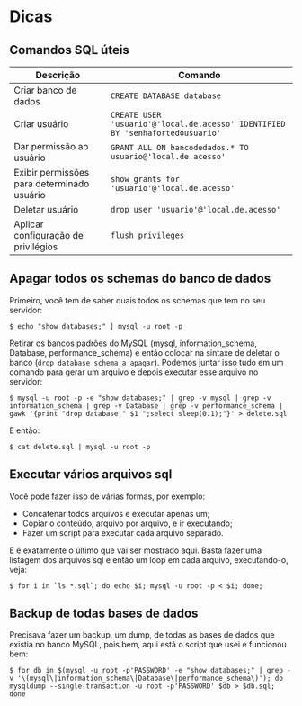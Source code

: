 Dicas
=====

Comandos SQL úteis
------------------

| Descrição | Comando |
|-----------|---------|
| Criar banco de dados | `CREATE DATABASE database` |
| Criar usuário | `CREATE USER 'usuario'@'local.de.acesso' IDENTIFIED BY 'senhafortedousuario'` |
| Dar permissão ao usuário | `GRANT ALL ON bancodedados.* TO usuario@'local.de.acesso'` |
| Exibir permissões para determinado usuário | `show grants for 'usuario'@'local.de.acesso'` |
| Deletar usuário | `drop user 'usuario'@'local.de.acesso'` |
| Aplicar configuração de privilégios | `flush privileges` |

Apagar todos os schemas do banco de dados
-----------------------------------------

Primeiro, você tem de saber quais todos os schemas que tem no seu servidor:

~~~
$ echo "show databases;" | mysql -u root -p
~~~

Retirar os bancos padrões do MySQL (mysql, information_schema, Database, performance_schema) e então colocar na sintaxe de deletar o banco (`drop database schema_a_apagar`). Podemos juntar isso tudo em um comando para gerar um arquivo e depois executar esse arquivo no servidor:

~~~
$ mysql -u root -p -e "show databases;" | grep -v mysql | grep -v information_schema | grep -v Database | grep -v performance_schema | gawk '{print "drop database " $1 ";select sleep(0.1);"}' > delete.sql
~~~

E então:

~~~
$ cat delete.sql | mysql -u root -p
~~~

Executar vários arquivos sql
----------------------------

Você pode fazer isso de várias formas, por exemplo:

* Concatenar todos arquivos e executar apenas um;
* Copiar o conteúdo, arquivo por arquivo, e ir executando;
* Fazer um script para executar cada arquivo separado.

E é exatamente o último que vai ser mostrado aqui. Basta fazer uma listagem dos arquivos sql e então um loop em cada arquivo, executando-o, veja:

~~~
$ for i in `ls *.sql`; do echo $i; mysql -u root -p < $i; done;
~~~

Backup de todas bases de dados
------------------------------

Precisava fazer um backup, um dump, de todas as bases de dados que existia no banco MySQL, pois bem, aqui está o script que usei e funcionou bem:

~~~
$ for db in $(mysql -u root -p'PASSWORD' -e "show databases;" | grep -v '\(mysql\|information_schema\|Database\|performance_schema\)'); do mysqldump --single-transaction -u root -p'PASSWORD' $db > $db.sql; done
~~~
